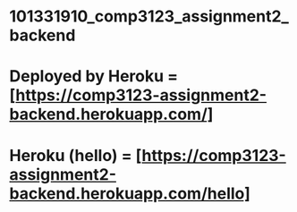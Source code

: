 # 101331910_comp3123_assignment2_backend
# Deployed by Heroku = [https://comp3123-assignment2-backend.herokuapp.com/]

# Heroku (hello) = [https://comp3123-assignment2-backend.herokuapp.com/hello] 
